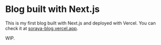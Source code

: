 # Blog built with Next.js

This is my first blog built with Next.js and deployed with Vercel. You can check it at <a href="https://soraya-blog.vercel.app">soraya-blog.vercel.app</a>.

WIP.
